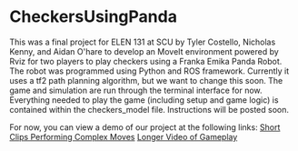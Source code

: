 # CheckersUsingPanda
This was a final project for ELEN 131 at SCU by Tyler Costello, Nicholas Kenny, and Aidan O'hare to develop an MoveIt environment 
powered by Rviz for two players to play checkers using a Franka Emika Panda Robot. The robot was programmed using Python and ROS framework. 
Currently it uses a tf2 path planning algorithm, but we want to change this soon. The game and simulation are run through the terminal interface for now.
Everything needed to play the game (including setup and game logic) is contained within the checkers_model file. Instructions will be posted soon.

For now, you can view a demo of our project at the following links:
[Short Clips Performing Complex Moves](https://youtu.be/DGBd_ofv7tk)
[Longer Video of Gameplay](https://youtu.be/wFasy0Ej8SI)
